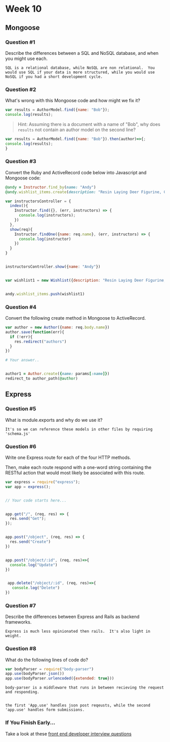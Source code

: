 # Week 10


## Mongoose


### Question #1


Describe the differences between a SQL and NoSQL database, and when you might use each.


```text
SQL is a relational database, while NoSQL are non relational.  You would use SQL if your data is more structured, while you would use NoSQL if you had a short development cycle.
```


### Question #2


What's wrong with this Mongoose code and how might we fix it?


```js
var results = AuthorModel.find({name: "Bob"});
console.log(results);
```


> Hint: Assuming there is a document with a name of "Bob", why does `results` not contain an author model on the second line?


```js
var results = AuthorModel.find({name: "Bob"}).then(author)=>{;
console.log(results);
}
```


### Question #3


Convert the Ruby and ActiveRecord code below into Javascript and Mongoose code:


```rb
@andy = Instructor.find_by(name: "Andy")
@andy.wishlist_items.create(description: "Resin Laying Deer Figurine, Gold")
```


```js
var instructorsController = {
  index(){
    Instructor.find({}, (err, instructors) => {
      console.log(instructors);
    })
  },
  show(req){
    Instructor.findOne({name: req.name}, (err, instructors) => {
      console.log(instructor)
    })
  }
}


instructorsController.show({name: "Andy"})


var wishlist1 = new Wishlist({description: "Resin Laying Deer Figurine, Gold" })


andy.wishlist_items.push(wishlist1)


```


### Question #4


Convert the following create method in Mongoose to ActiveRecord.


```js
var author = new Author({name: req.body.name})
author.save(function(err){
  if (!err){
    res.redirect("authors")
  }
})
```


```rb
# Your answer..


author1 = Author.create({name: params[:name]})
redirect_to author_path(@author)
```


## Express


### Question #5


What is module.exports and why do we use it?


```text
It's so we can reference these models in other files by requiring 'schema.js'
```


### Question #6


Write one Express route for each of the four HTTP methods.


Then, make each route respond with a one-word string containing the RESTful action that would most likely be associated with this route.


```js
var express = require("express");
var app = express();


// Your code starts here...


app.get("/", (req, res) => {
  res.send("Get");
});


app.post("/object", (req, res) => {
  res.send("Create")
})


app.post("/object/:id", (req, res)=>{
  console.log("Update")
})


 app.delete("/object/:id", (req, res)=>{
   console.log("Delete")
})
```


### Question #7


Describe the differences between Express and Rails as backend frameworks.


```text
Express is much less opinionated then rails.  It's also light in weight.  
```


### Question #8


What do the following lines of code do?


```js
var bodyParser = require("body-parser")
app.use(bodyParser.json())
app.use(bodyParser.urlencoded({extended: true}))
```


```text
body-parser is a middleware that runs in between recieving the request and responding.


the first 'App.use' handles json post reqeusts, while the second 'app.use' handles form submissions.
```


### If You Finish Early...


Take a look at these [front end developer interview questions](https://github.com/h5bp/Front-end-Developer-Interview-Questions/blob/master/README.md)
